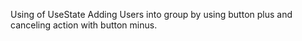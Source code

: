 Using of UseState
Adding Users into group by using button plus and canceling action with button minus.

